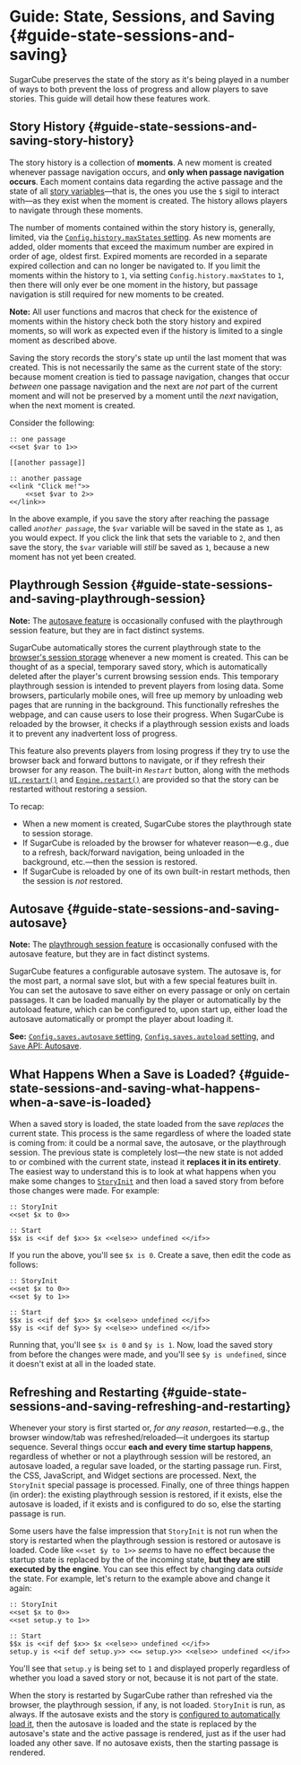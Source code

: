 # Guide: State, Sessions, and Saving {#guide-state-sessions-and-saving}

SugarCube preserves the state of the story as it's being played in a number of ways to both prevent the loss of progress and allow players to save stories.  This guide will detail how these features work.

## Story History {#guide-state-sessions-and-saving-story-history}

The story history is a collection of **moments**.  A new moment is created whenever passage navigation occurs, and **only when passage navigation occurs**.  Each moment contains data regarding the active passage and the state of all [story variables](#twinescript-variables)—that is, the ones you use the `$` sigil to interact with—as they exist when the moment is created.  The history allows players to navigate through these moments.

The number of moments contained within the story history is, generally, limited, via the [`Config.history.maxStates` setting](#config-api-property-history-maxstates).  As new moments are added, older moments that exceed the maximum number are expired in order of age, oldest first.  Expired moments are recorded in a separate expired collection and can no longer be navigated to.  If you limit the moments within the history to `1`, via setting `Config.history.maxStates` to `1`, then there will only ever be one moment in the history, but passage navigation is still required for new moments to be created.

<p role="note"><b>Note:</b>
All user functions and macros that check for the existence of moments within the history check both the story history and expired moments, so will work as expected even if the history is limited to a single moment as described above.
</p>

Saving the story records the story's state up until the last moment that was created.  This is not necessarily the same as the current state of the story: because moment creation is tied to passage navigation, changes that occur *between* one passage navigation and the next are *not* part of the current moment and will not be preserved by a moment until the *next* navigation, when the next moment is created.

Consider the following:

```
:: one passage
<<set $var to 1>>

[[another passage]]

:: another passage
<<link "Click me!">>
	<<set $var to 2>>
<</link>>
```

In the above example, if you save the story after reaching the passage called *`another passage`*, the `$var` variable will be saved in the state as `1`, as you would expect.  If you click the link that sets the variable to `2`, and then save the story, the `$var` variable will *still* be saved as `1`, because a new moment has not yet been created.

## Playthrough Session {#guide-state-sessions-and-saving-playthrough-session}

<p role="note"><b>Note:</b>
The <a href="#guide-state-sessions-and-saving-autosave">autosave feature</a> is occasionally confused with the playthrough session feature, but they are in fact distinct systems.
</p>

SugarCube automatically stores the current playthrough state to the [browser's session storage](https://developer.mozilla.org/en-US/docs/Web/API/Window/sessionStorage) whenever a new moment is created.  This can be thought of as a special, temporary saved story, which is automatically deleted after the player's current browsing session ends.  This temporary playthrough session is intended to prevent players from losing data.  Some browsers, particularly mobile ones, will free up memory by unloading web pages that are running in the background.  This functionally refreshes the webpage, and can cause users to lose their progress.  When SugarCube is reloaded by the browser, it checks if a playthrough session exists and loads it to prevent any inadvertent loss of progress.

This feature also prevents players from losing progress if they try to use the browser back and forward buttons to navigate, or if they refresh their browser for any reason.  The built-in *`Restart`* button, along with the methods [`UI.restart()`](#ui-api-method-restart) and [`Engine.restart()`](#engine-api-method-restart) are provided so that the story can be restarted without restoring a session.

To recap:

* When a new moment is created, SugarCube stores the playthrough state to session storage.
* If SugarCube is reloaded by the browser for whatever reason—e.g., due to a refresh, back/forward navigation, being unloaded in the background, etc.—then the session is restored.
* If SugarCube is reloaded by one of its own built-in restart methods, then the session is *not* restored.

## Autosave {#guide-state-sessions-and-saving-autosave}

<p role="note"><b>Note:</b>
The <a href="#guide-state-sessions-and-saving-playthrough-session">playthrough session feature</a> is occasionally confused with the autosave feature, but they are in fact distinct systems.
</p>

SugarCube features a configurable autosave system.  The autosave is, for the most part, a normal save slot, but with a few special features built in.  You can set the autosave to save either on every passage or only on certain passages.  It can be loaded manually by the player or automatically by the autoload feature, which can be configured to, upon start up, either load the autosave automatically or prompt the player about loading it.

<p role="note" class="see"><b>See:</b>
<a href="#config-api-property-saves-autosave"><code>Config.saves.autosave</code> setting</a>, <a href="#config-api-property-saves-autoload"><code>Config.saves.autoload</code> setting</a>, and <a href="#save-api-autosave"><code>Save</code> API: Autosave</a>.
</p>

## What Happens When a Save is Loaded? {#guide-state-sessions-and-saving-what-happens-when-a-save-is-loaded}

When a saved story is loaded, the state loaded from the save *replaces* the current state.  This process is the same regardless of where the loaded state is coming from: it could be a normal save, the autosave, or the playthrough session.  The previous state is completely lost—the new state is not added to or combined with the current state, instead it **replaces it in its entirety**.  The easiest way to understand this is to look at what happens when you make some changes to [`StoryInit`](#special-passage-storyinit) and then load a saved story from before those changes were made.  For example:

```
:: StoryInit
<<set $x to 0>>

:: Start
$$x is <<if def $x>> $x <<else>> undefined <</if>>
```

If you run the above, you'll see `$x is 0`.  Create a save, then edit the code as follows:

```
:: StoryInit
<<set $x to 0>>
<<set $y to 1>>

:: Start
$$x is <<if def $x>> $x <<else>> undefined <</if>>
$$y is <<if def $y>> $y <<else>> undefined <</if>>
```

Running that, you'll see `$x is 0` and `$y is 1`.  Now, load the saved story from before the changes were made, and you'll see `$y is undefined`, since it doesn't exist at all in the loaded state.

## Refreshing and Restarting {#guide-state-sessions-and-saving-refreshing-and-restarting}

Whenever your story is first started or, *for any reason*, restarted—e.g., the browser window/tab was refreshed/reloaded—it undergoes its startup sequence.  Several things occur **each and every time startup happens**, regardless of whether or not a playthrough session will be restored, an autosave loaded, a regular save loaded, or the starting passage run.  First, the CSS, JavaScript, and Widget sections are processed.  Next, the `StoryInit` special passage is processed.  Finally, one of three things happen (in order): the existing playthrough session is restored, if it exists, else the autosave is loaded, if it exists and is configured to do so, else the starting passage is run.

Some users have the false impression that `StoryInit` is not run when the story is restarted when the playthrough session is restored or autosave is loaded.  Code like `<<set $y to 1>>` *seems* to have no effect because the startup state is replaced by the of the incoming state, **but they are still executed by the engine**.  You can see this effect by changing data *outside* the state.  For example, let's return to the example above and change it again:

```
:: StoryInit
<<set $x to 0>>
<<set setup.y to 1>>

:: Start
$$x is <<if def $x>> $x <<else>> undefined <</if>>
setup.y is <<if def setup.y>> <<= setup.y>> <<else>> undefined <</if>>
```

You'll see that `setup.y` is being set to `1` and displayed properly regardless of whether you load a saved story or not, because it is not part of the state.

When the story is restarted by SugarCube rather than refreshed via the browser, the playthrough session, if any, is not loaded.  `StoryInit` is run, as always.  If the autosave exists and the story is [configured to automatically load it](#config-api-property-saves-autoload), then the autosave is loaded and the state is replaced by the autosave's state and the active passage is rendered, just as if the user had loaded any other save.  If no autosave exists, then the starting passage is rendered.
